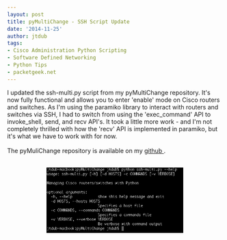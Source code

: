 ```yaml
---
layout: post
title: pyMultiChange - SSH Script Update
date: '2014-11-25'
author: jtdub
tags:
- Cisco Administration Python Scripting
- Software Defined Networking
- Python Tips
- packetgeek.net
---
```


I updated the ssh-multi.py script from my pyMultiChange repository. It's now fully functional and allows you to enter 'enable' mode on Cisco routers and switches. As I'm using the paramiko library to interact with routers and switches via SSH, I had to switch from using the 'exec_command' API to invoke_shell, send, and recv API's. It took a little more work - and I'm not completely thrilled with how the 'recv' API is implemented in paramiko, but it's what we have to work with for now.
<br/>
<br/>
The pyMuliChange repository is available on my
<a href="https://github.com/jtdub/pyMultiChange" target="_blank">
 github
</a>
.
<br/>
<br/>
<div class="separator" style="clear: both; text-align: center;">
 <a href="/images/Screen-Shot-2014-11-26-at-2.49.55-AM.png" imageanchor="1" style="margin-left: 1em; margin-right: 1em;">
  <img border="0" data-original-height="245" data-original-width="512" height="153" src="/images/Screen-Shot-2014-11-26-at-2.49.55-AM.png" width="320"/>
 </a>
</div>
<br/>
